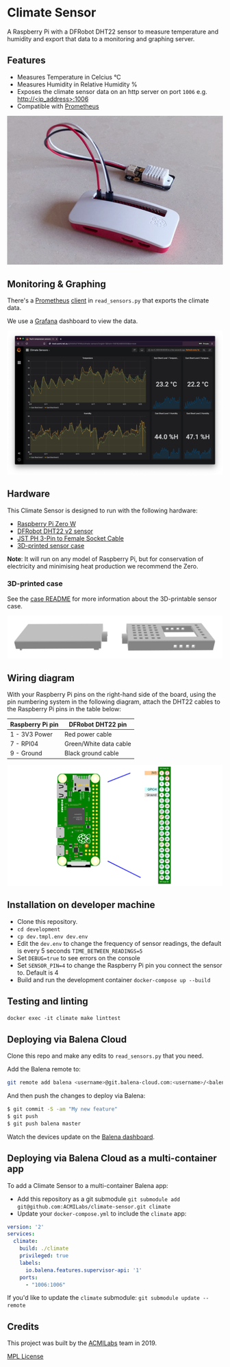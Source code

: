 Climate Sensor
==============

A Raspberry Pi with a DFRobot DHT22 sensor to measure temperature and humidity and export that data to a monitoring and graphing server.

## Features

* Measures Temperature in Celcius °C
* Measures Humidity in Relative Humidity %
* Exposes the climate sensor data on an http server on port `1006` e.g. [http://<ip_address>:1006](http://<ip_address>:1006)
* Compatible with [Prometheus](https://prometheus.io)

![Climate Sensor](images/climate-sensor.jpg)

## Monitoring & Graphing

There's a [Prometheus](https://prometheus.io) [client](https://github.com/prometheus/client_python) in `read_sensors.py` that exports the climate data.

We use a [Grafana](https://grafana.com) dashboard to view the data.

![Climate Sensor data in Grafana](images/climate-sensors-grafana.png)

## Hardware

This Climate Sensor is designed to run with the following hardware:

* [Raspberry Pi Zero W](https://www.raspberrypi.org/products/raspberry-pi-zero-w/)
* [DFRobot DHT22 v2 sensor](https://www.dfrobot.com/product-1102.html)
* [JST PH 3-Pin to Female Socket Cable](https://core-electronics.com.au/jst-ph-3-pin-to-female-socket-cable-200mm.html)
* [3D-printed sensor case](case)

**Note**: It will run on any model of Raspberry Pi, but for conservation of electricity and minimising heat production we recommend the Zero.

### 3D-printed case

See the [case README](case) for more information about the 3D-printable sensor case.

[![Climate Sensor case](case/sensor-case.jpg)](case)

## Wiring diagram

With your Raspberry Pi pins on the right-hand side of the board, using the pin numbering system in the following diagram, attach the DHT22 cables to the Raspberry Pi pins in the table below:

| Raspberry Pi pin | DFRobot DHT22 pin |
| - | - |
| 1 - 3V3 Power | Red power cable |
| 7 - RPI04 | Green/White data cable |
| 9 - Ground | Black ground cable |

![Raspberry Pi Zero pinout](images/raspberry-pi-zero.png)

## Installation on developer machine

* Clone this repository.
* `cd development`
* `cp dev.tmpl.env dev.env`
* Edit the `dev.env` to change the frequency of sensor readings, the default is every 5 seconds `TIME_BETWEEN_READINGS=5`
* Set `DEBUG=true` to see errors on the console
* Set `SENSOR_PIN=4` to change the Raspberry Pi pin you connect the sensor to. Default is 4
* Build and run the development container `docker-compose up --build`

## Testing and linting

`docker exec -it climate make linttest`

## Deploying via Balena Cloud

Clone this repo and make any edits to `read_sensors.py` that you need.

Add the Balena remote to:

```bash
git remote add balena <username>@git.balena-cloud.com:<username>/<balena-app-name>.git
```

And then push the changes to deploy via Balena:

```bash
$ git commit -S -am "My new feature"
$ git push
$ git push balena master
```

Watch the devices update on the [Balena dashboard](https://dashboard.balena-cloud.com).

## Deploying via Balena Cloud as a multi-container app

To add a Climate Sensor to a multi-container Balena app:

* Add this repository as a git submodule `git submodule add git@github.com:ACMILabs/climate-sensor.git climate`
* Update your `docker-compose.yml` to include the `climate` app:

```yaml
version: '2'
services:
  climate:
    build: ./climate
    privileged: true
    labels:
      io.balena.features.supervisor-api: '1'
    ports:
      - "1006:1006"
```

If you'd like to update the `climate` submodule: `git submodule update --remote`

## Credits

This project was built by the [ACMILabs](https://labs.acmi.net.au) team in 2019.

[MPL License](LICENSE)
